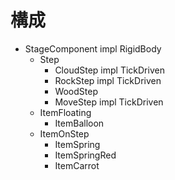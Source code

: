 # 構成

- StageComponent impl RigidBody
  - Step
    - CloudStep impl TickDriven
    - RockStep impl TickDriven
    - WoodStep
    - MoveStep impl TickDriven
  - ItemFloating
    - ItemBalloon
  - ItemOnStep
    - ItemSpring
    - ItemSpringRed
    - ItemCarrot
